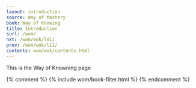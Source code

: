 ```yaml
---
layout: introduction
source: Way of Mastery
book: Way of Knowing
title: Introduction
surl: /wom/
nxt: /wom/wok/l01/
prev: /wom/wok/l11/
contents: wom/wok/contents.html
---
```


This is the Way of Knowning page

{% comment %}
{% include wom/book-filter.html %}
{% endcomment %}

